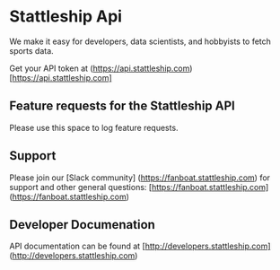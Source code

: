 # Stattleship Api

We make it easy for developers, data scientists, and hobbyists to fetch sports data.

Get your API token at (https://api.stattleship.com) [https://api.stattleship.com]

## Feature requests for the Stattleship API

Please use this space to log feature requests.

## Support

Please join our [Slack community] (https://fanboat.stattleship.com) for support and other general questions: [https://fanboat.stattleship.com] (https://fanboat.stattleship.com)

## Developer Documenation

API documentation can be found at [http://developers.stattleship.com] (http://developers.stattleship.com)
